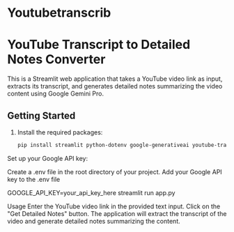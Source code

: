 # Youtubetranscrib
# YouTube Transcript to Detailed Notes Converter

This is a Streamlit web application that takes a YouTube video link as input, extracts its transcript, and generates detailed notes summarizing the video content using Google Gemini Pro.

## Getting Started

1. Install the required packages:
   ```bash
   pip install streamlit python-dotenv google-generativeai youtube-transcript-api 
Set up your Google API key:

Create a .env file in the root directory of your project.
Add your Google API key to the .env file

GOOGLE_API_KEY=your_api_key_here
streamlit run app.py

Usage
Enter the YouTube video link in the provided text input.
Click on the "Get Detailed Notes" button.
The application will extract the transcript of the video and generate detailed notes summarizing the content.



